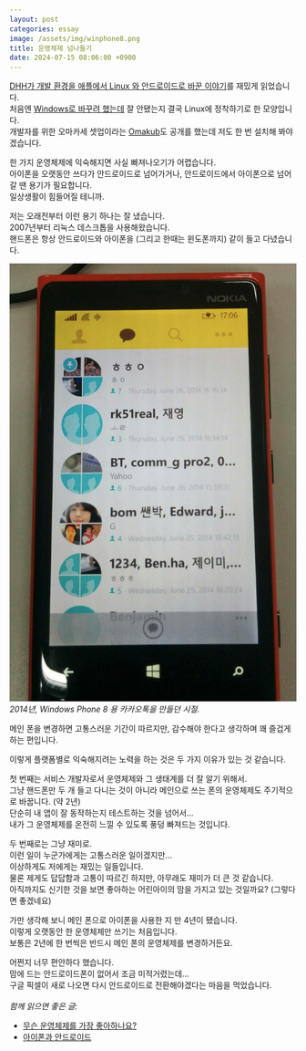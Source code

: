 ```yaml
---
layout: post
categories: essay
image: /assets/img/winphone8.png
title: 운영체제 넘나들기
date: 2024-07-15 08:06:00 +0900
---
```


[DHH가 개발 환경을 애플에서 Linux 와 안드로이드로 바꾼 이야기](https://kyoungwon.me/articles/2024/07/11/Living-with-Linux-and-Android-after-two-decades-of-Apple/)를 재밌게 읽었습니다.  
처음엔 [Windows로 바꾸려 했는데](https://world.hey.com/dhh/i-could-have-been-happy-with-windows-bd4a7d01) 잘 안됐는지 결국 Linux에 정착하기로 한 모양입니다.  
개발자를 위한 오마카세 셋업이라는 [Omakub](https://omakub.org/)도 공개를 했는데 저도 한 번 설치해 봐야겠습니다.

한 가지 운영체제에 익숙해지면 사실 빠져나오기가 어렵습니다.  
아이폰을 오랫동안 쓰다가 안드로이드로 넘어가거나, 안드로이드에서 아이폰으로 넘어갈 땐 용기가 필요합니다.  
일상생활이 힘들어질 테니까.

저는 오래전부터 이런 용기 하나는 잘 냈습니다.  
2007년부터 리눅스 데스크톱을 사용해왔습니다.  
핸드폰은 항상 안드로이드와 아이폰을 (그리고 한때는 윈도폰까지) 같이 들고 다녔습니다.

![카톡 윈도폰 개발 시절](/assets/img/winphone8.png)  
*2014년, Windows Phone 8 용 카카오톡을 만들던 시절.*

메인 폰을 변경하면 고통스러운 기간이 따르지만, 감수해야 한다고 생각하며 꽤 즐겁게 하는 편입니다.

이렇게 플랫폼별로 익숙해지려는 노력을 하는 것은 두 가지 이유가 있는 것 같습니다.

첫 번째는 서비스 개발자로서 운영체제와 그 생태계를 더 잘 알기 위해서.  
그냥 핸드폰만 두 개 들고 다니는 것이 아니라 메인으로 쓰는 폰의 운영체제도 주기적으로 바꿉니다. (약 2년)  
단순히 내 앱이 잘 동작하는지 테스트하는 것을 넘어서...    
내가 그 운영체제를 온전히 느낄 수 있도록 풍덩 빠져드는 것입니다.

두 번째로는 그냥 재미로.  
이런 일이 누군가에게는 고통스러운 일이겠지만...  
이상하게도 저에게는 재밌는 일들입니다.  
물론 제게도 답답함과 고통이 따르긴 하지만, 아무래도 재미가 더 큰 것 같습니다.  
아직까지도 신기한 것을 보면 좋아하는 어린아이의 맘을 가지고 있는 것일까요? (그렇다면 좋겠네요)

가만 생각해 보니 메인 폰으로 아이폰을 사용한 지 만 4년이 됐습니다.  
이렇게 오랫동안 한 운영체제만 쓰기는 처음입니다.  
보통은 2년에 한 번씩은 반드시 메인 폰의 운영체제를 변경하거든요.

어쩐지 너무 편안하다 했습니다.  
맘에 드는 안드로이드폰이 없어서 조금 미적거렸는데...  
구글 픽셀이 새로 나오면 다시 안드로이드로 전환해야겠다는 마음을 먹었습니다.
<br>
<br>
*함께 읽으면 좋은 글:*
* [무슨 운영체제를 가장 좋아하나요?](/essay/2021/08/25/무슨-운영체제를-가장-좋아하나요.html)
* [아이폰과 안드로이드](/essay/2022/02/12/ios-android.html)